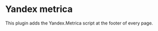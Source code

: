 Yandex metrica
==============

This plugin adds the Yandex.Metrica script at the footer of every page.